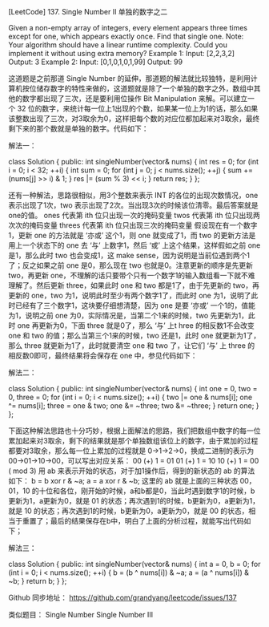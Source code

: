 [LeetCode] 137. Single Number II 单独的数字之二 

 
Given a non-empty array of integers, every element appears three times except for one, which appears exactly once. Find that single one.
Note:
Your algorithm should have a linear runtime complexity. Could you implement it without using extra memory?
Example 1:
Input: [2,2,3,2]
Output: 3
Example 2:
Input: [0,1,0,1,0,1,99]
Output: 99
 
这道题是之前那道 Single Number 的延伸，那道题的解法就比较独特，是利用计算机按位储存数字的特性来做的，这道题就是除了一个单独的数字之外，数组中其他的数字都出现了三次，还是要利用位操作 Bit Manipulation 来解。可以建立一个 32 位的数字，来统计每一位上1出现的个数，如果某一位上为1的话，那么如果该整数出现了三次，对3取余为0，这样把每个数的对应位都加起来对3取余，最终剩下来的那个数就是单独的数字。代码如下：
 
解法一：

class Solution {
public:
    int singleNumber(vector<int>& nums) {
        int res = 0;
        for (int i = 0; i < 32; ++i) {
            int sum = 0;
            for (int j = 0; j < nums.size(); ++j) {
                sum += (nums[j] >> i) & 1;
            }
            res |= (sum % 3) << i;
        }
        return res;
    }
};

 
还有一种解法，思路很相似，用3个整数来表示 INT 的各位的出现次数情况，one 表示出现了1次，two 表示出现了2次。当出现3次的时候该位清零。最后答案就是one的值。
ones   代表第 ith 位只出现一次的掩码变量
twos  代表第 ith 位只出现两次次的掩码变量
threes  代表第 ith 位只出现三次的掩码变量
假设现在有一个数字1，更新 one 的方法就是 ‘亦或’ 这个1，则 one 就变成了1，而 two 的更新方法是用上一个状态下的 one 去 ‘与’ 上数字1，然后 ‘或’ 上这个结果，这样假如之前 one 是1，那么此时 two 也会变成1，这 make sense，因为说明是当前位遇到两个1了；反之如果之前 one 是0，那么现在 two 也就是0。注意更新的顺序是先更新 two，再更新 one，不理解的话只要带个只有一个数字1的输入数组看一下就不难理解了。然后更新 three，如果此时 one 和 two 都是1了，由于先更新的 two，再更新的 one，two 为1，说明此时至少有两个数字1了，而此时 one 为1，说明了此时已经有了三个数字1，这块要仔细想清楚，因为 one 是要 ‘亦或’ 一个1的，值能为1，说明之前 one 为0，实际情况是，当第二个1来的时候，two 先更新为1，此时 one 再更新为0，下面 three 就是0了，那么 ‘与’ 上t hree 的相反数1不会改变 one 和 two 的值；那么当第三个1来的时候，two 还是1，此时 one 就更新为1了，那么 three 就更新为1了，此时就要清空 one 和 two 了，让它们 ‘与’ 上 three 的相反数0即可，最终结果将会保存在 one 中，参见代码如下：
 
解法二：

class Solution {
public:
    int singleNumber(vector<int>& nums) {
        int one = 0, two = 0, three = 0;
        for (int i = 0; i < nums.size(); ++i) {
            two |= one & nums[i];
            one ^= nums[i];
            three = one & two;
            one &= ~three;
            two &= ~three;
        }
        return one;
    }
};

 
下面这种解法思路也十分巧妙，根据上面解法的思路，我们把数组中数字的每一位累加起来对3取余，剩下的结果就是那个单独数组该位上的数字，由于累加的过程都要对3取余，那么每一位上累加的过程就是 0->1->2->0，换成二进制的表示为 00->01->10->00，可以写出对应关系：
00 (+) 1 = 01
01 (+) 1 = 10
10 (+) 1 = 00 ( mod 3)
用 ab 来表示开始的状态，对于加1操作后，得到的新状态的 ab 的算法如下：
b = b xor r & ~a;
a = a xor r & ~b;
这里的 ab 就是上面的三种状态 00，01，10 的十位和各位，刚开始的时候，a和b都是0，当此时遇到数字1的时候，b更新为1，a更新为0，就是 01 的状态；再次遇到1的时候，b更新为0，a更新为1，就是 10 的状态；再次遇到1的时候，b更新为0，a更新为0，就是 00 的状态，相当于重置了；最后的结果保存在b中，明白了上面的分析过程，就能写出代码如下；
 
解法三：

class Solution {
public:
    int singleNumber(vector<int>& nums) {
        int a = 0, b = 0;
        for (int i = 0; i < nums.size(); ++i) {
            b = (b ^ nums[i]) & ~a;
            a = (a ^ nums[i]) & ~b;
        }
        return b;
    }
};

 
Github 同步地址：
https://github.com/grandyang/leetcode/issues/137
 
类似题目：
Single Number
Single Number III